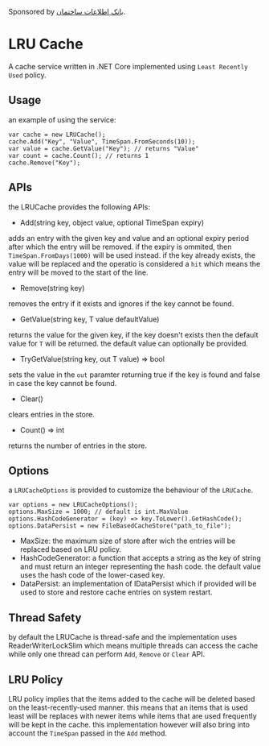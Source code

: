 Sponsored by [بانک اطلاعات ساختمان](https://persiansaze.com/).

# LRU Cache 
A cache service written in .NET Core implemented using `Least Recently Used` policy.

## Usage
an example of using the service:
```
var cache = new LRUCache();
cache.Add("Key", "Value", TimeSpan.FromSeconds(10));
var value = cache.GetValue("Key"); // returns "Value"
var count = cache.Count(); // returns 1
cache.Remove("Key");
```

## APIs
the LRUCache provides the following APIs:
- Add(string key, object value, optional TimeSpan expiry)

adds an entry with the given key and value and an optional expiry period after which the entry will be removed.
if the expiry is ommited, then `TimeSpan.FromDays(1000)` will be used instead.
if the key already exists, the value will be replaced and the operatio is considered a `hit` which means the entry will
 be moved to the start of the line.
- Remove(string key)

removes the entry if it exists and ignores if the key cannot be found.
- GetValue<T>(string key, T value defaultValue)

returns the value for the given key, if the key doesn't exists then the default value for `T` will be returned.
the default value can optionally be provided.
- TryGetValue<T>(string key, out T value) => bool

sets the value in the `out` paramter returning true if the key is found and false in case the key cannot be found.
- Clear()

clears entries in the store.
- Count() => int


returns the number of entries in the store.

## Options
a `LRUCacheOptions` is provided to customize the behaviour of the `LRUCache`.
```
var options = new LRUCacheOptions();
options.MaxSize = 1000; // default is int.MaxValue
options.HashCodeGenerator = (key) => key.ToLower().GetHashCode();
options.DataPersist = new FileBasedCacheStore("path_to_file"); 
```
- MaxSize: the maximum size of store after wich the entries will be replaced based on LRU policy.
- HashCodeGenerator: a function that accepts a string as the key of string and must return an integer representing the hash code.
the default value uses the hash code of the lower-cased key.
- DataPersist: an implementation of IDataPersist which if provided will be used to store and restore cache entries on system restart.

## Thread Safety
by default the LRUCache is thread-safe and the implementation uses ReaderWriterLockSlim which means multiple threads
can access the cache while only one thread can perform `Add`, `Remove` or `Clear` API.

## LRU Policy
LRU policy implies that the items added to the cache will be deleted based on the least-recently-used manner. this means that
 an items that is used least will be replaces with newer items while items that are used frequently will be kept in the cache.
this implementation however will also bring into account the `TimeSpan` passed in the `Add` method.
